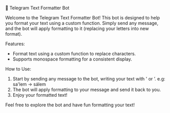 🤖 Telegram Text Formatter Bot

Welcome to the Telegram Text Formatter Bot! This bot is designed to help you format your text using a custom function. Simply send any message, and the bot will apply formatting to it (replacing your letters into new format).

Features:

- Format text using a custom function to replace characters.
- Supports monospace formatting for a consistent display.

How to Use:
1. Start by sending any message to the bot, writing your text with ' or ’. e.g: sa'lem -> sálem
2. The bot will apply formatting to your message and send it back to you.
3. Enjoy your formatted text!

Feel free to explore the bot and have fun formatting your text!

